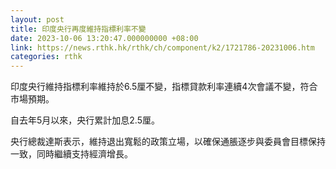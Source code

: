 ```yaml
---
layout: post
title: 印度央行再度維持指標利率不變
date: 2023-10-06 13:20:47.000000000 +08:00
link: https://news.rthk.hk/rthk/ch/component/k2/1721786-20231006.htm
categories: rthk
---
```


印度央行維持指標利率維持於6.5厘不變，指標貸款利率連續4次會議不變，符合市場預期。

自去年5月以來，央行累計加息2.5厘。

央行總裁達斯表示，維持退出寬鬆的政策立場，以確保通脹逐步與委員會目標保持一致，同時繼續支持經濟增長。
